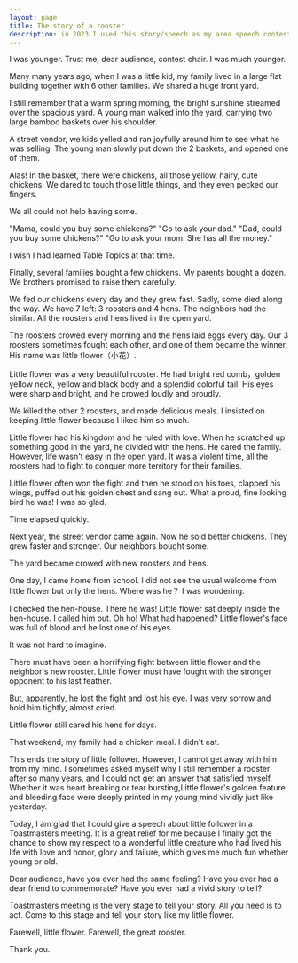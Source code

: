 ```yaml
---
layout: page
title: The story of a rooster
description: in 2023 I used this story/speech as my area speech contest.
---
```



I was younger. Trust me, dear audience, contest chair. I was much younger.

Many many years ago, when I was a little kid, my family lived in a large
flat building together with 6 other families. We shared a huge front yard.

I still remember that a warm spring morning, the bright sunshine streamed
over the spacious yard. A young man walked into the yard, carrying two large
bamboo baskets over his shoulder.

A street vendor, we kids yelled and ran joyfully around him to see what
he was selling. The young man slowly put down the 2 baskets, and opened
one of them.

Alas! In the basket, there were chickens, all those yellow, hairy, cute
chickens. We dared to touch those little things, and they even pecked our
fingers.

We all could not help having some.

"Mama, could you buy some chickens?"
"Go to ask your dad."
"Dad, could you buy some chickens?"
"Go to ask your mom. She has all the money."

I wish I had learned Table Topics at that time.

Finally, several families bought a few chickens. My parents bought a dozen.
We brothers promised to raise them carefully.

We fed our chickens every day and they grew fast. Sadly, some died
along the way. We have 7 left: 3 roosters and 4 hens. The neighbors had the
similar. All the roosters and hens lived in the open yard.

The roosters crowed every morning and the hens laid eggs every day. Our 3 roosters
sometimes fought each other, and one of them became the winner. His name was
little flower（小花）.

Little flower was a very beautiful rooster. He had bright red comb，golden yellow
neck, yellow and black body and a splendid colorful tail. His eyes were sharp and
bright, and he crowed loudly and proudly.

We killed the other 2 roosters, and made delicious meals. I insisted on keeping
little flower because I liked him so much.

Little flower had his kingdom and he ruled with love. When he scratched up something
good in the yard, he divided with the hens. He cared the family. However, life wasn't
easy in the open yard. It was a violent time, all the roosters had to fight to conquer
more territory for their families.

Little flower often won the fight and then he stood on his toes, clapped his wings,
puffed out his golden chest and sang out. What a proud, fine looking bird he was!
I was so glad.

Time elapsed quickly.

Next year, the street vendor came again. Now he sold better chickens. They grew faster
and stronger. Our neighbors bought some.

The yard became crowed with new roosters and hens.

One day, I came home from school. I did not see the usual welcome from little flower
but only the hens. Where was he？ I was wondering.

I checked the hen-house. There he was! Little flower sat deeply inside the hen-house.
I called him out. Oh ho! What had happened? Little flower's face was full of blood
and he lost one of his eyes.

It was not hard to imagine.

There must have been a horrifying fight between little flower and the neighbor's new
rooster. Little flower must have fought with the stronger opponent to his last feather.

But, apparently, he lost the fight and lost his eye. I was very sorrow and hold him
tightly, almost cried.

Little flower still cared his hens for days.

That weekend, my family had a chicken meal. I didn't eat.

This ends the story of little follower. However, I cannot get away with him from my
mind. I sometimes asked myself why I still remember a rooster after so many years,
and I could not get an answer that satisfied myself. Whether it was heart breaking
or tear bursting,Little flower's golden feature and bleeding face were deeply
printed in my young mind vividly just like yesterday.

Today, I am glad that I could give a speech about little follower in a Toastmasters
meeting. It is a great relief for me because I finally got the chance to show my respect
to a wonderful little creature who had lived his life with love and honor, glory and
failure, which gives me much fun whether young or old.

Dear audience, have you ever had the same feeling? Have you ever had a dear friend to
commemorate? Have you ever had a vivid story to tell?

Toastmasters meeting is the very stage to tell your story. All you need is to act. Come
to this stage and tell your story like my little flower.

Farewell, little flower. Farewell, the great rooster.

Thank you.